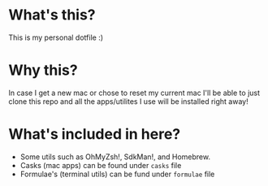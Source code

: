 # What's this?
This is my personal dotfile :)

# Why this?
In case I get a new mac or chose to reset my current mac I'll be able to just clone this repo and all the apps/utilites I use will be 
installed right away!

# What's included in here?
- Some utils such as OhMyZsh!, SdkMan!, and Homebrew.
- Casks (mac apps) can be found under `casks` file
- Formulae's (terminal utils) can be fund under `formulae` file
